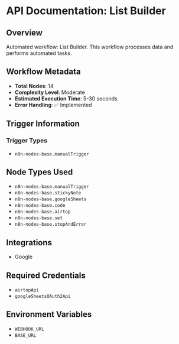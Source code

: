 # API Documentation: List Builder

## Overview
Automated workflow: List Builder. This workflow processes data and performs automated tasks.

## Workflow Metadata
- **Total Nodes**: 14
- **Complexity Level**: Moderate
- **Estimated Execution Time**: 5-30 seconds
- **Error Handling**: ✅ Implemented

## Trigger Information
### Trigger Types
- `n8n-nodes-base.manualTrigger`

## Node Types Used
- `n8n-nodes-base.manualTrigger`
- `n8n-nodes-base.stickyNote`
- `n8n-nodes-base.googleSheets`
- `n8n-nodes-base.code`
- `n8n-nodes-base.airtop`
- `n8n-nodes-base.set`
- `n8n-nodes-base.stopAndError`

## Integrations
- Google

## Required Credentials
- `airtopApi`
- `googleSheetsOAuth2Api`

## Environment Variables
- `WEBHOOK_URL`
- `BASE_URL`
